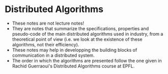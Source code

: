 # Distributed Algorithms
* These notes are not lecture notes!
* They are notes that summarize the specifications, properties and pseudo-code of the main distributed algorithms used in industry, from a theoretical point of view (i.e. we look at the existence of these algorithms, not their efficiency).
* These notes may help in developping the building blocks of communication in a distributed system.
* The order in which the algorithms are presented follow the one given in Rachid Guerraoui's Distributed Algorithms course at EPFL.

